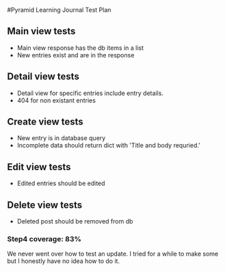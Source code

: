 #Pyramid Learning Journal Test Plan

## Main view tests
+ Main view response has the db items in a list
+ New entries exist and are in the response

## Detail view tests
+ Detail view for specific entries include entry details.
+ 404 for non existant entries

## Create view tests
+ New entry is in database query
+ Incomplete data should return dict with 'Title and body requried.'

## Edit view tests
+ Edited entries should be edited

## Delete view tests
+ Deleted post should be removed from db

### Step4 coverage: 83% 
We never went over how to test an update. I tried for a while to make some but I honestly have no idea how to do it.

